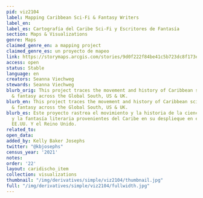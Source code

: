 ```yaml
---
pid: viz2104
label: Mapping Caribbean Sci-Fi & Fantasy Writers
label_en:
label_es: Cartografía del Caribe Sci-Fi y Escritores de Fantasía
section: Maps & Visualizations
genre: Maps
claimed_genre_en: a mapping project
claimed_genre_es: un proyecto de mapeo
link: https://storymaps.arcgis.com/stories/9d0f222f84be41c5b723dc8f173e5751
access: open
status: Stable
language: en
creators: Seanna Viechweg
stewards: Seanna Viechweg
blurb_orig: This project traces the movement and history of Caribbean science fiction
  & fantasy across the Global South, US & UK.
blurb_en: This project traces the movement and history of Caribbean science fiction
  & fantasy across the Global South, US & UK.
blurb_es: Este proyecto rastrea el movimiento y la historia de la ciencia ficción
  y la fantasía literaria provenientes del Caribe en su desplieque en el Sur Global,
  EE.UU. Y el Reino Unido.
related_to:
open_data:
added_by: Kelly Baker Josephs
twitter: "@kbjosephs"
census_year: '2021'
notes:
order: '22'
layout: caridischo_item
collection: visualizations
thumbnail: "/img/derivatives/simple/viz2104/thumbnail.jpg"
full: "/img/derivatives/simple/viz2104/fullwidth.jpg"
---
```

